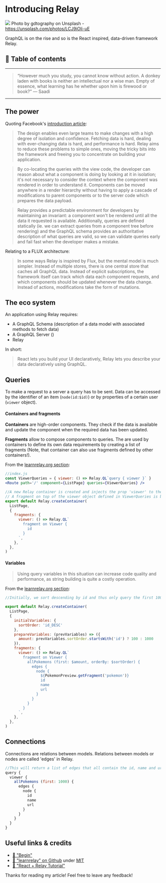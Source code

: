 # Introducing Relay
[<img src="https://images.unsplash.com/photo-1500004621732-74cd4ad4d53e?dpr=2&auto=format&fit=crop&w=1080&h=721&q=80&cs=tinysrgb&crop=">](
https://unsplash.com/photos/LCJ9iOli-uE)
Photo by gdtography on Unsplash - https://unsplash.com/photos/LCJ9iOli-uE

GraphQL is on the rise and so is the React inspired, data-driven framework Relay.



## 📄 Table of contents


---
>“However much you study, you cannot know without action. 
A donkey laden with books is neither an intellectual nor a wise man. 
Empty of essence, what learning has he whether upon him is firewood or book?” 
― Saadi
---

## The power

Quoting Facebook's [introduction article](https://facebook.github.io/react/blog/2015/02/20/introducing-relay-and-graphql.html): 

> The design enables even large teams to make changes with a high degree of isolation and confidence. Fetching data is hard, dealing with ever-changing data is hard, and performance is hard. Relay aims to reduce these problems to simple ones, moving the tricky bits into the framework and freeing you to concentrate on building your application.

> By co-locating the queries with the view code, the developer can reason about what a component is doing by looking at it in isolation; it's not necessary to consider the context where the component was rendered in order to understand it. Components can be moved anywhere in a render hierarchy without having to apply a cascade of modifications to parent components or to the server code which prepares the data payload.

> Relay provides a predictable environment for developers by maintaining an invariant: a component won't be rendered until all the data it requested is available. Additionally, queries are defined statically (ie. we can extract queries from a component tree before rendering) and the GraphQL schema provides an authoritative description of what queries are valid, so we can validate queries early and fail fast when the developer makes a mistake.

Relating to a FLUX architecture:

> In some ways Relay is inspired by Flux, but the mental model is much simpler. Instead of multiple stores, there is one central store that caches all GraphQL data. Instead of explicit subscriptions, the framework itself can track which data each component requests, and which components should be updated whenever the data change. Instead of actions, modifications take the form of mutations.


## The eco system

An application using Relay requires:
- A GraphQL Schema (description of a data model with associated methods to fetch data)
- A GraphQL Server ()
- Relay

In short:
>  React lets you build your UI declaratively, Relay lets you describe your data declaratively using GraphQL.

## Queries

To make a request to a server a query has to be sent. 
Data can be accessed by the identifier of an item (`node(id:$id)`) or by properties of a certain user (`viewer` object).

#### Containers and fragments

**Containers** are high-order components. They check if the data is available and update the component when the required data has been updated.

**Fragments** allow to compose components to queries. The are used by containers to define its own data requirements by creating a list of fragments (Note, that container can also use fragments defined by other containers!).

From the [learnrelay.org section](https://www.learnrelay.org/queries/containers-fragments#creating-a-relay-container):

```jsx
//index.js
const ViewerQueries = { viewer: () => Relay.QL`query { viewer }` }
<Route path='/' component={ListPage} queries={ViewerQueries} />

//A new Relay container is created and injects the prop 'viewer' to the ListPage component.
// A fragment on top of the viewer object defined in ViewerQueries is built
export default Relay.createContainer(
  ListPage,
  {
    fragments: {
      viewer: () => Relay.QL`
        fragment on Viewer {
          id
        }
      `,
    },
  },
)
```
#### Variables

> Using query variables in this situation can increase code quality and performance, as string building is quite a costly operation.

From the [learnrelay.org section](https://www.learnrelay.org/queries/variables):
```javascript
//Initially, we sort descending by id and thus only query the first 100 Pokemons. If however the sortOrder variable is changed from within the component with a call to setVariables, we might change that amount to 1000.

export default Relay.createContainer(
  ListPage,
  {
    initialVariables: {
      sortOrder: 'id_DESC'
    },
    prepareVariables: (prevVariables) => ({
      amount: prevVariables.sortOrder.startsWith('id') ? 100 : 1000
    }),
    fragments: {
      viewer: () => Relay.QL`
        fragment on Viewer {
          allPokemons (first: $amount, orderBy: $sortOrder) {
            edges {
              node {
                ${PokemonPreview.getFragment('pokemon')}
                id
                name
                url
              }
            }
          }
        }
      `,
    },
  },
)
```

## Connections

Connections are relations between models. Relations between models or nodes are called 'edges' in Relay.


```javascript
//This will return a list of edges that all contain the id, name and url of every pokemon node in the allPokemons connection.
query {
  viewer {
    allPokemons (first: 1000) {
      edges {
        node {
          id
          name
          url
        }
      }
    }
  }
}
```






## Useful links & credits
- [📄 "Begin"](afgafgadgads)
- [📄 "learnrelay" on Github](https://github.com/learnrelay/learnrelay) under [MIT](https://github.com/learnrelay/learnrelay/blob/master/LICENSE)
- [📄 "React + Relay Tutorial"](https://www.howtographql.com/react-relay/0-introduction/)



Thanks for reading my article! Feel free to leave any feedback! 


<!-- Written by Daniel Deutsch (deudan1010@gmail.com) -->

